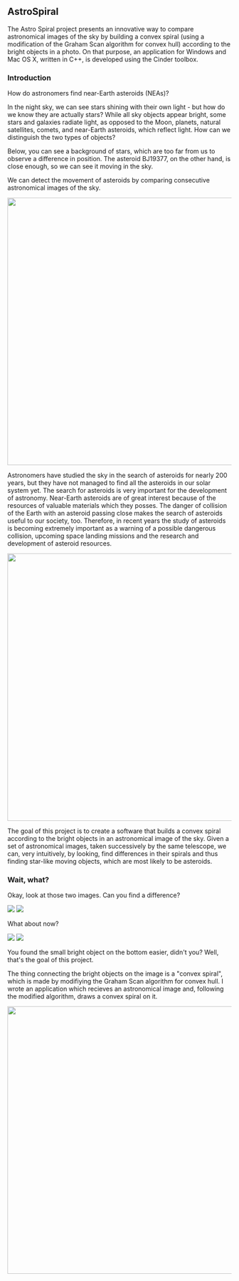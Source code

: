 ## AstroSpiral

The Astro Spiral project presents an innovative way to compare astronomical images of the sky by building a convex spiral (using a modification of the Graham Scan algorithm for convex hull) according to the bright objects in a photo. On that purpose, an application for Windows and Mac OS X, written in C++, is developed using the Cinder toolbox.

### Introduction

How do astronomers find near-Earth asteroids (NEAs)? 

In the night sky, we can see stars shining with their own light - but how do we know they are actually stars? While all sky objects appear bright, some stars and galaxies radiate light, as opposed to the Moon, planets, natural satellites, comets, and near-Earth asteroids, which reflect light. How can we distinguish the two types of objects? 

Below, you can see a background of stars, which are too far from us to observe a difference in position. The asteroid BJ19377, on the other hand, is close enough, so we can see it moving in the sky.

We can detect the movement of asteroids by comparing consecutive astronomical images of the sky.

<img src= "https://i.postimg.cc/PrZHhZcG/astro.gif" width="600">

Astronomers have studied the sky in the search of asteroids for nearly 200 years, but they have not managed to find all the asteroids in our solar system yet. The search for asteroids is very important for the development of astronomy. Near-Earth asteroids are of great interest because of the resources of valuable materials which they posses. The danger of collision of the Earth with an asteroid passing close makes the search of asteroids useful to our society, too. Therefore, in recent years the study of asteroids is becoming extremely important as a warning of a possible dangerous collision, upcoming space landing missions and the research and development of asteroid resources.

<img src= "https://i.ytimg.com/vi/fP8qTDIhYUE/maxresdefault.jpg" width="600">

The goal of this project is to create a software that builds a convex spiral according to the bright objects in an astronomical image of the sky. Given a set of astronomical images, taken successively by the same telescope, we can, very intuitively, by looking, find differences in their spirals and thus finding star-like moving objects, which are most likely to be asteroids.

### Wait, what?

Okay, look at those two images. Can you find a difference?

![](https://raw.githubusercontent.com/gale31/AstroSpiral/master/IMG/IMAGE1.jpg) ![](https://raw.githubusercontent.com/gale31/AstroSpiral/master/IMG/IMAGE2.jpg)

What about now?

![](https://raw.githubusercontent.com/gale31/AstroSpiral/master/IMG/RESULT1.png) ![](https://raw.githubusercontent.com/gale31/AstroSpiral/master/IMG/RESULT2.png)

You found the small bright object on the bottom easier, didn't you? Well, that's the goal of this project.

The thing connecting the bright objects on the image is a "convex spiral", which is made by modifiying the Graham Scan algorithm for convex hull. I wrote an application which recieves an astronomical image and, following the modified algorithm, draws a convex spiral on it.

<img src= "https://i.postimg.cc/15c9wwKG/final-2.png" width="600">

